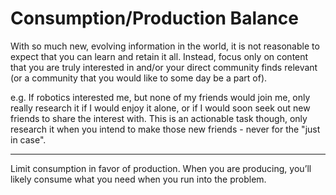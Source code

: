 # Consumption/Production Balance
With so much new, evolving information in the world, it is not reasonable to expect that you can learn and retain it all. Instead, focus only on content that you are truly interested in and/or your direct community finds relevant (or a community that you would like to some day be a part of).

e.g. If robotics interested me, but none of my friends would join me, only really research it if I would enjoy it alone, or if I would soon seek out new friends to share the interest with. This is an actionable task though, only research it when you intend to make those new friends - never for the "just in case".

---

Limit consumption in favor of production. When you are producing, you’ll likely consume what you need when you run into the problem.
